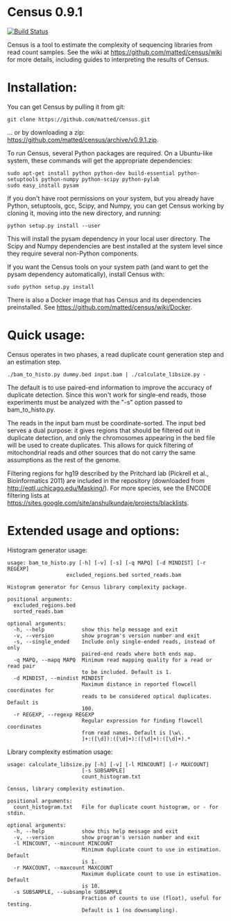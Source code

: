 Census 0.9.1
==============

[![Build Status](https://travis-ci.org/matted/census.svg?branch=master)](https://travis-ci.org/matted/census)

Census is a tool to estimate the complexity of sequencing libraries
from read count samples.  See the wiki at
https://github.com/matted/census/wiki for more details, including
guides to interpreting the results of Census.

Installation:
==

You can get Census by pulling it from git:

    git clone https://github.com/matted/census.git

... or by downloading a zip: https://github.com/matted/census/archive/v0.9.1.zip.

To run Census, several Python packages are required.  On a Ubuntu-like
system, these commands will get the appropriate dependencies:

    sudo apt-get install python python-dev build-essential python-setuptools python-numpy python-scipy python-pylab
    sudo easy_install pysam

If you don't have root permissions on your system, but you already
have Python, setuptools, gcc, Scipy, and Numpy, you can get Census
working by cloning it, moving into the new directory, and running:

    python setup.py install --user

This will install the pysam dependency in your local user directory.
The Scipy and Numpy dependencies are best installed at the system
level since they require several non-Python components.

If you want the Census tools on your system path (and want to get the
pysam dependency automatically), install Census with:

    sudo python setup.py install

There is also a Docker image that has Census and its dependencies
preinstalled.  See https://github.com/matted/census/wiki/Docker.

Quick usage:
==

Census operates in two phases, a read duplicate count generation step
and an estimation step.

    ./bam_to_histo.py dummy.bed input.bam | ./calculate_libsize.py -

The default is to use paired-end information to improve the accuracy
of duplicate detection.  Since this won't work for single-end reads,
those experiments must be analyzed with the "-s" option passed to
bam_to_histo.py.

The reads in the input bam must be coordinate-sorted.  The input bed
serves a dual purpose: it gives regions that should be filtered out in
duplicate detection, and only the chromosomes appearing in the bed
file will be used to create duplicates.  This allows for quick
filtering of mitochondrial reads and other sources that do not carry
the same assumptions as the rest of the genome.

Filtering regions for hg19 described by the Pritchard lab (Pickrell et
al., Bioinformatics 2011) are included in the repository (downloaded
from http://eqtl.uchicago.edu/Masking/).  For more species, see the
ENCODE filtering lists at
https://sites.google.com/site/anshulkundaje/projects/blacklists.

Extended usage and options:
==

Histogram generator usage: 

    usage: bam_to_histo.py [-h] [-v] [-s] [-q MAPQ] [-d MINDIST] [-r REGEXP]
                       excluded_regions.bed sorted_reads.bam

    Histogram generator for Census library complexity package.

    positional arguments:
      excluded_regions.bed
      sorted_reads.bam

    optional arguments:
      -h, --help            show this help message and exit
      -v, --version         show program's version number and exit
      -s, --single_ended    Include only single-ended reads, instead of only
                            paired-end reads where both ends map.
      -q MAPQ, --mapq MAPQ  Minimum read mapping quality for a read or read pair
                            to be included. Default is 1.
      -d MINDIST, --mindist MINDIST
                            Maximum distance in reported flowcell coordinates for
                            reads to be considered optical duplicates. Default is
                            100.
      -r REGEXP, --regexp REGEXP
                            Regular expression for finding flowcell coordinates
                            from read names. Default is [\w\.
                            ]+:([\d]):([\d]+):([\d]+):([\d]+).*

Library complexity estimation usage:

    usage: calculate_libsize.py [-h] [-v] [-l MINCOUNT] [-r MAXCOUNT]
                            [-s SUBSAMPLE]
                            count_histogram.txt

    Census, library complexity estimation.

    positional arguments:
      count_histogram.txt   File for duplicate count histogram, or - for stdin.

    optional arguments:
      -h, --help            show this help message and exit
      -v, --version         show program's version number and exit
      -l MINCOUNT, --mincount MINCOUNT
                            Minimum duplicate count to use in estimation. Default
                            is 1.
      -r MAXCOUNT, --maxcount MAXCOUNT
                            Maximum duplicate count to use in estimation. Default
                            is 10.
      -s SUBSAMPLE, --subsample SUBSAMPLE
                            Fraction of counts to use (float), useful for testing.
                            Default is 1 (no downsampling).
